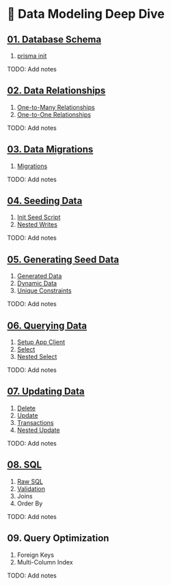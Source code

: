 # 💾 Data Modeling Deep Dive

## [01. Database Schema](./01.schema/)

1. [prisma init](./01.schema/01.init/)

TODO: Add notes

## [02. Data Relationships](./02.relationships/`)

1. [One-to-Many Relationships](./02.relationships/01.one-to-many/)
2. [One-to-One Relationships](./02.relationships/02.one-to-one/)

TODO: Add notes

## [03. Data Migrations](./03.migrations/)

1. [Migrations](./03.migrations/01.migrations/)

TODO: Add notes

## [04. Seeding Data](./04.seed/)

1. [Init Seed Script](./04.seed/01.init/)
2. [Nested Writes](./04.seed/02.nested/)

TODO: Add notes

## [05. Generating Seed Data](./05.generated/)

1. [Generated Data](./05.generated/01.generated/)
2. [Dynamic Data](./05.generated/02.dynamic/)
3. [Unique Constraints](./05.generated/03.unique/)

TODO: Add notes

## [06. Querying Data](./06.querying/)

1. [Setup App Client](./06.querying/01.client/)
2. [Select](./06.querying/02.select/)
3. [Nested Select](./06.querying/03.nested-select/)

TODO: Add notes

## [07. Updating Data](./07.updating/)

1. [Delete](./07.updating/01.delete/)
2. [Update](./07.updating/02.update/)
3. [Transactions](./07.updating/03.transactions/)
4. [Nested Update](./07.updating/04.nested/)

TODO: Add notes

## [08. SQL](./08.sql/)

1. [Raw SQL](./08.sql/01.sql/)
2. [Validation](./08.sql/02.validation/)
3. Joins
4. Order By

TODO: Add notes

## 09. Query Optimization

1.  Foreign Keys
2.  Multi-Column Index

TODO: Add notes
